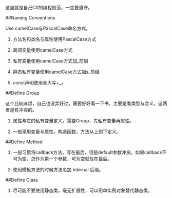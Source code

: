 ﻿这里就是自己C#的编程规范，一定要遵守。

##Naming Conventions

Use camelCase与PascalCase命名方式。

1. 方法名和类名与属性使用PascalCase方式

1. 局部变量使用camelCase方式

1. 私有变量使用camelCase方式加_前缀

1. 静态私有变量使用camelCase方式加s_前缀

1. const声明使用全大写+_。

##Define Group

这个比较麻烦，自己也没弄好过，需要好好看一下书。主要是看类型与含义，这两者是有冲突的。

1. 属性与它的私有变量定义，需要Group，先私有变量再属性。

1. 一般采用变量与属性，构造函数，方法从上到下定义。

##Define Method

1. 一般习惯将callback方法，写在最后，但是default参数冲突。如果callback不可为空，怎作为第一个参数，可为空就放在最后。 

1. 使用模板方法的时候方法名加 Internal 后缀。

##Define Class

1. 尽可能不要使用静态类，毫无扩展性，可以用单实例对象替代静态类。
